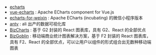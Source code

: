 * [echarts](https://github.com/apache/incubator-echarts)
* [vue-echarts](https://github.com/ecomfe/vue-echarts) : Apache ECharts component for Vue.js
* [echarts-for-weixin](https://github.com/ecomfe/echarts-for-weixin) : Apache ECharts (incubating) 的微信小程序版本
* [antv](https://github.com/antvis) : ali 出产的数据可视化库
* [BizCharts](https://github.com/alibaba/BizCharts) : 基于 G2 封装的 React 图表库，具有 G2、React 的全部优点
* [BizGoblin](https://github.com/alibaba/BizGoblin) : 移动端商业统计图表解决方案，基于 F2 封装的 React 图表库，具有 F2、React 的全部优点，可以让用户以组件的形式组合出无数种移动端图表
